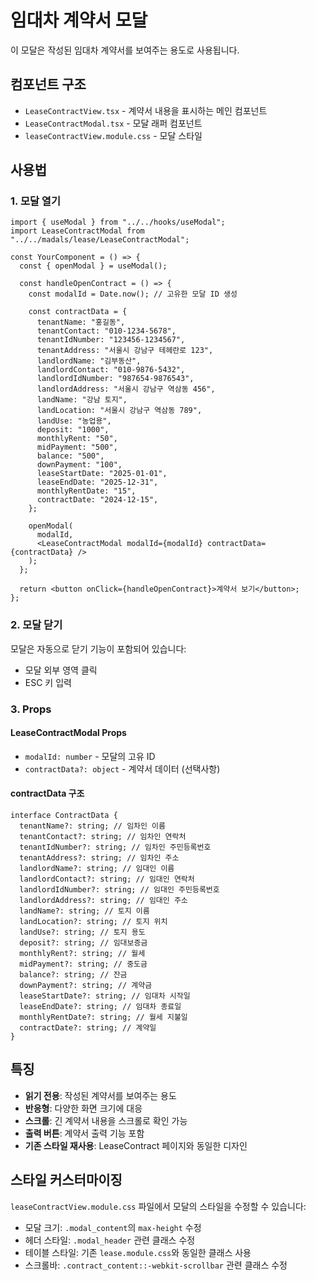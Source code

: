 # 임대차 계약서 모달

이 모달은 작성된 임대차 계약서를 보여주는 용도로 사용됩니다.

## 컴포넌트 구조

- `LeaseContractView.tsx` - 계약서 내용을 표시하는 메인 컴포넌트
- `LeaseContractModal.tsx` - 모달 래퍼 컴포넌트
- `leaseContractView.module.css` - 모달 스타일

## 사용법

### 1. 모달 열기

```tsx
import { useModal } from "../../hooks/useModal";
import LeaseContractModal from "../../madals/lease/LeaseContractModal";

const YourComponent = () => {
  const { openModal } = useModal();

  const handleOpenContract = () => {
    const modalId = Date.now(); // 고유한 모달 ID 생성

    const contractData = {
      tenantName: "홍길동",
      tenantContact: "010-1234-5678",
      tenantIdNumber: "123456-1234567",
      tenantAddress: "서울시 강남구 테헤란로 123",
      landlordName: "김부동산",
      landlordContact: "010-9876-5432",
      landlordIdNumber: "987654-9876543",
      landlordAddress: "서울시 강남구 역삼동 456",
      landName: "강남 토지",
      landLocation: "서울시 강남구 역삼동 789",
      landUse: "농업용",
      deposit: "1000",
      monthlyRent: "50",
      midPayment: "500",
      balance: "500",
      downPayment: "100",
      leaseStartDate: "2025-01-01",
      leaseEndDate: "2025-12-31",
      monthlyRentDate: "15",
      contractDate: "2024-12-15",
    };

    openModal(
      modalId,
      <LeaseContractModal modalId={modalId} contractData={contractData} />
    );
  };

  return <button onClick={handleOpenContract}>계약서 보기</button>;
};
```

### 2. 모달 닫기

모달은 자동으로 닫기 기능이 포함되어 있습니다:

- 모달 외부 영역 클릭
- ESC 키 입력

### 3. Props

#### LeaseContractModal Props

- `modalId: number` - 모달의 고유 ID
- `contractData?: object` - 계약서 데이터 (선택사항)

#### contractData 구조

```tsx
interface ContractData {
  tenantName?: string; // 임차인 이름
  tenantContact?: string; // 임차인 연락처
  tenantIdNumber?: string; // 임차인 주민등록번호
  tenantAddress?: string; // 임차인 주소
  landlordName?: string; // 임대인 이름
  landlordContact?: string; // 임대인 연락처
  landlordIdNumber?: string; // 임대인 주민등록번호
  landlordAddress?: string; // 임대인 주소
  landName?: string; // 토지 이름
  landLocation?: string; // 토지 위치
  landUse?: string; // 토지 용도
  deposit?: string; // 임대보증금
  monthlyRent?: string; // 월세
  midPayment?: string; // 중도금
  balance?: string; // 잔금
  downPayment?: string; // 계약금
  leaseStartDate?: string; // 임대차 시작일
  leaseEndDate?: string; // 임대차 종료일
  monthlyRentDate?: string; // 월세 지불일
  contractDate?: string; // 계약일
}
```

## 특징

- **읽기 전용**: 작성된 계약서를 보여주는 용도
- **반응형**: 다양한 화면 크기에 대응
- **스크롤**: 긴 계약서 내용을 스크롤로 확인 가능
- **출력 버튼**: 계약서 출력 기능 포함
- **기존 스타일 재사용**: LeaseContract 페이지와 동일한 디자인

## 스타일 커스터마이징

`leaseContractView.module.css` 파일에서 모달의 스타일을 수정할 수 있습니다:

- 모달 크기: `.modal_content`의 `max-height` 수정
- 헤더 스타일: `.modal_header` 관련 클래스 수정
- 테이블 스타일: 기존 `lease.module.css`와 동일한 클래스 사용
- 스크롤바: `.contract_content::-webkit-scrollbar` 관련 클래스 수정
